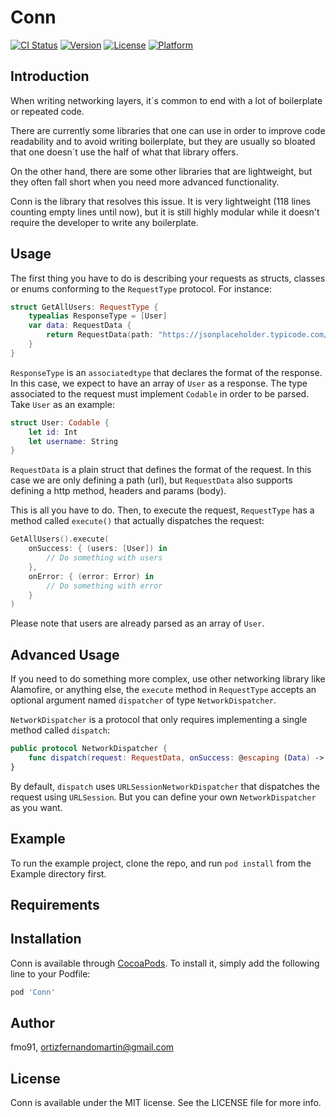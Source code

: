 # Conn

[![CI Status](https://img.shields.io/travis/fmo91/Conn.svg?style=flat)](https://travis-ci.org/fmo91/Conn)
[![Version](https://img.shields.io/cocoapods/v/Conn.svg?style=flat)](https://cocoapods.org/pods/Conn)
[![License](https://img.shields.io/cocoapods/l/Conn.svg?style=flat)](https://cocoapods.org/pods/Conn)
[![Platform](https://img.shields.io/cocoapods/p/Conn.svg?style=flat)](https://cocoapods.org/pods/Conn)

## Introduction

When writing networking layers, it´s common to end with a lot of boilerplate or repeated code.

There are currently some libraries that one can use in order to improve code readability and to avoid writing boilerplate, but they are usually so bloated that one doesn´t use the half of what that library offers.

On the other hand, there are some other libraries that are lightweight, but they often fall short when you need more advanced functionality.

Conn is the library that resolves this issue. It is very lightweight (118 lines counting empty lines until now), but it is still highly modular while it doesn't require the developer to write any boilerplate. 

## Usage

The first thing you have to do is describing your requests as structs, classes or enums conforming to the `RequestType` protocol. For instance:

```swift
struct GetAllUsers: RequestType {
    typealias ResponseType = [User]
    var data: RequestData {
        return RequestData(path: "https://jsonplaceholder.typicode.com/users")
    }
}
```

`ResponseType` is an `associatedtype` that declares the format of the response. In this case, we expect to have an array of `User` as a response. The type associated to the request must implement `Codable` in order to be parsed. Take `User` as an example:

```swift
struct User: Codable {
    let id: Int
    let username: String
}
```

`RequestData` is a plain struct that defines the format of the request. In this case we are only defining a path (url), but `RequestData` also supports defining a http method, headers and params (body).

This is all you have to do. Then, to execute the request, `RequestType` has a method called `execute()` that actually dispatches the request:

```swift
GetAllUsers().execute(
    onSuccess: { (users: [User]) in
        // Do something with users
    },
    onError: { (error: Error) in
        // Do something with error
    }
)
```

Please note that users are already parsed as an array of `User`.

## Advanced Usage

If you need to do something more complex, use other networking library like Alamofire, or anything else, the `execute` method in `RequestType` accepts an optional argument named `dispatcher` of type `NetworkDispatcher`.

`NetworkDispatcher` is a protocol that only requires implementing a single method called `dispatch`:

```swift
public protocol NetworkDispatcher {
    func dispatch(request: RequestData, onSuccess: @escaping (Data) -> Void, onError: @escaping (Error) -> Void)
}
```

By default, `dispatch` uses `URLSessionNetworkDispatcher` that dispatches the request using `URLSession`. But you can define your own `NetworkDispatcher` as you want.

## Example

To run the example project, clone the repo, and run `pod install` from the Example directory first.

## Requirements

## Installation

Conn is available through [CocoaPods](https://cocoapods.org). To install
it, simply add the following line to your Podfile:

```ruby
pod 'Conn'
```

## Author

fmo91, ortizfernandomartin@gmail.com

## License

Conn is available under the MIT license. See the LICENSE file for more info.
